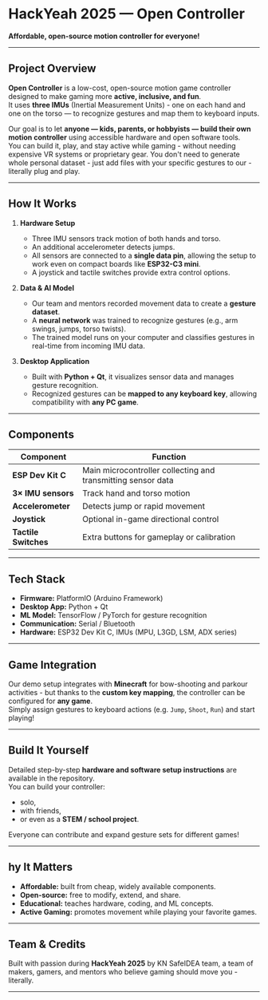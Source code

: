# HackYeah 2025 — Open Controller
**Affordable, open-source motion controller for everyone!**

---

## Project Overview

**Open Controller** is a low-cost, open-source motion game controller designed to make gaming more **active, inclusive, and fun**.  
It uses **three IMUs** (Inertial Measurement Units) - one on each hand and one on the torso — to recognize gestures and map them to keyboard inputs.

Our goal is to let **anyone — kids, parents, or hobbyists — build their own motion controller** using accessible hardware and open software tools.  
You can build it, play, and stay active while gaming - without needing expensive VR systems or proprietary gear. You don't need to generate whole personal dataset - just add files with your specific gestures to our - literally plug and play.

---

## How It Works

1. **Hardware Setup**
   - Three IMU sensors track motion of both hands and torso.
   - An additional accelerometer detects jumps.
   - All sensors are connected to a **single data pin**, allowing the setup to work even on compact boards like **ESP32-C3 mini**.
   - A joystick and tactile switches provide extra control options.

2. **Data & AI Model**
   - Our team and mentors recorded movement data to create a **gesture dataset**.
   - A **neural network** was trained to recognize gestures (e.g., arm swings, jumps, torso twists).
   - The trained model runs on your computer and classifies gestures in real-time from incoming IMU data.

3. **Desktop Application**
   - Built with **Python + Qt**, it visualizes sensor data and manages gesture recognition.
   - Recognized gestures can be **mapped to any keyboard key**, allowing compatibility with **any PC game**.

---

## Components

| Component | Function |
|------------|-----------|
| **ESP Dev Kit C** | Main microcontroller collecting and transmitting sensor data |
| **3× IMU sensors** | Track hand and torso motion |
| **Accelerometer** | Detects jump or rapid movement |
| **Joystick** | Optional in-game directional control |
| **Tactile Switches** | Extra buttons for gameplay or calibration |

---

## Tech Stack

- **Firmware:** PlatformIO (Arduino Framework)  
- **Desktop App:** Python + Qt  
- **ML Model:** TensorFlow / PyTorch for gesture recognition  
- **Communication:** Serial / Bluetooth  
- **Hardware:** ESP32 Dev Kit C, IMUs (MPU, L3GD, LSM, ADX series)

---

## Game Integration

Our demo setup integrates with **Minecraft** for bow-shooting and parkour activities - but thanks to the **custom key mapping**, the controller can be configured for **any game**.  
Simply assign gestures to keyboard actions (e.g. `Jump`, `Shoot`, `Run`) and start playing!

---

## Build It Yourself

Detailed step-by-step **hardware and software setup instructions** are available in the repository.  
You can build your controller:  
- solo,  
- with friends,  
- or even as a **STEM / school project**.  

Everyone can contribute and expand gesture sets for different games!

---

## hy It Matters

- **Affordable:** built from cheap, widely available components.  
- **Open-source:** free to modify, extend, and share.  
- **Educational:** teaches hardware, coding, and ML concepts.  
- **Active Gaming:** promotes movement while playing your favorite games.

---

## Team & Credits

Built with passion during **HackYeah 2025** by KN SafeIDEA team, a team of makers, gamers, and mentors who believe gaming should move you - literally.

---
